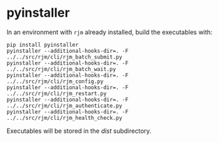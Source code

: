 # pyinstaller

In an environment with `rjm` already installed, build the executables with:

```
pip install pyinstaller
pyinstaller --additional-hooks-dir=. -F ../../src/rjm/cli/rjm_batch_submit.py
pyinstaller --additional-hooks-dir=. -F ../../src/rjm/cli/rjm_batch_wait.py
pyinstaller --additional-hooks-dir=. -F ../../src/rjm/cli/rjm_config.py
pyinstaller --additional-hooks-dir=. -F ../../src/rjm/cli/rjm_restart.py
pyinstaller --additional-hooks-dir=. -F ../../src/rjm/cli/rjm_authenticate.py
pyinstaller --additional-hooks-dir=. -F ../../src/rjm/cli/rjm_health_check.py
```

Executables will be stored in the *dist* subdirectory.
